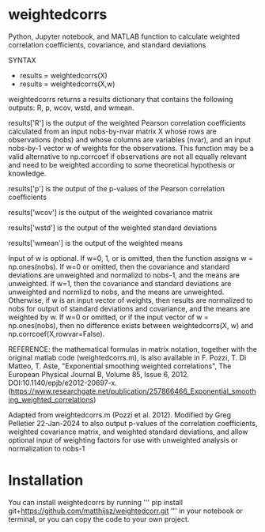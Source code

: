 # weightedcorrs
Python, Jupyter notebook, and MATLAB function to calculate weighted correlation coefficients, covariance, and standard deviations

SYNTAX

- results = weightedcorrs(X)
- results = weightedcorrs(X,w)

weightedcorrs returns a results dictionary that contains the following outputs: R, p, wcov, wstd, and wmean.

results['R'] is the output of the weighted Pearson correlation coefficients calculated from an input nobs-by-nvar matrix X whose rows are observations (nobs) and whose columns are variables (nvar), and an input nobs-by-1 vector w of weights for the observations. This function may be a valid alternative to np.corrcoef if observations are not all equally relevant and need to be weighted according to some theoretical hypothesis or knowledge.

results['p'] is the output of the p-values of the Pearson correlation coefficients

results['wcov'] is the output of the weighted covariance matrix

results['wstd'] is the output of the weighted standard deviations

results['wmean'] is the output of the weighted means

Input of w is optional. If w=0, 1, or is omitted, then the function assigns w = np.ones(nobs). If w=0 or omitted, then the covariance and standard deviations are unweighted and normalizd to nobs-1, and the means are unweighted. If w=1, then the covariance and standard deviations are unweighted and normlizd to nobs, and the means are unweighted. Otherwise, if w is an input vector of weights, then results are normalized to nobs for output of standard deviations and covariance, and the means are weighted by w. If w=0 or omitted, or if the input vector of w = np.ones(nobs), then no difference exists between weightedcorrs(X, w) and np.corrcoef(X,rowvar=False).

REFERENCE: the mathematical formulas in matrix notation, together with the original matlab code (weightedcorrs.m), is also available in F. Pozzi, T. Di Matteo, T. Aste, "Exponential smoothing weighted correlations", The European Physical Journal B, Volume 85, Issue 6, 2012. DOI:10.1140/epjb/e2012-20697-x. (https://www.researchgate.net/publication/257866466_Exponential_smoothing_weighted_correlations)

Adapted from weightedcorrs.m (Pozzi et al. 2012). Modified by Greg Pelletier 22-Jan-2024 to also output p-values of the correlation coefficients, weighted covariance matrix, and weighted standard deviations, and allow optional input of weighting factors for use with unweighted analysis or normalization to nobs-1

# Installation

You can install weightedcorrs by running ''' pip install git+https://github.com/matthijsz/weightedcorr.git ''' in your notebook or terminal, or you can copy the code to your own project.


